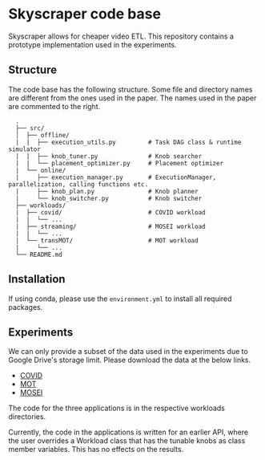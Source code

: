 # Skyscraper code base

Skyscraper allows for cheaper video ETL. This repository contains a prototype implementation used in the experiments.


## Structure
The code base has the following structure. Some file and directory names are different from the ones used in the paper. The names used in the paper are commented to the right.
```
  .
  ├── src/
  │  ├── offline/
  |  |  ├── execution_utils.py         # Task DAG class & runtime simulator
  |  |  ├── knob_tuner.py              # Knob searcher
  |  |  └── placement_optimizer.py     # Placement optimizer
  |  └── online/
  |     ├── execution_manager.py       # ExecutionManager, parallelization, calling functions etc.
  |     ├── knob_plan.py               # Knob planner
  |     └── knob_switcher.py           # Knob switcher
  ├── workloads/
  |  ├── covid/                        # COVID workload
  |  |  └── ...
  |  ├── streaming/                    # MOSEI workload
  |  |  └── ...
  |  └── transMOT/                     # MOT workload
  |     └── ...
  └── README.md
```

## Installation
If using conda, please use the ```environment.yml``` to install all required packages.


## Experiments
We can only provide a subset of the data used in the experiments due to Google Drive's storage limit. Please download the data at the below links.

 - [COVID](https://drive.google.com/drive/folders/1unRQFc4Mh5cfVgIzEv3w6Hr0g5L52yMM?usp=sharing)
 - [MOT](https://drive.google.com/drive/folders/1unRQFc4Mh5cfVgIzEv3w6Hr0g5L52yMM?usp=sharing)
 - [MOSEI](http://multicomp.cs.cmu.edu/resources/cmu-mosei-dataset/)

The code for the three applications is in the respective workloads directories.

Currently, the code in the applications is written for an earlier API, where the user overrides a Workload class that has the tunable knobs as class member variables. This has no effects on the results.
